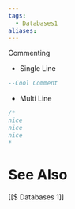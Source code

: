 ```yaml
---
tags:
  - Databases1
aliases:
---
```

Commenting
- Single Line
```SQL
--Cool Comment
```
- Multi Line
```SQL
/*
nice
nice
nice
*
```


# See Also
[[$ Databases 1]]

